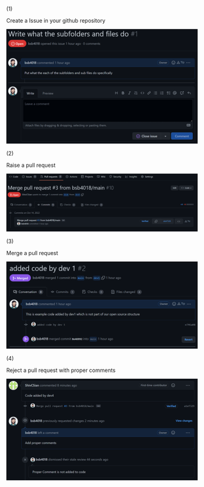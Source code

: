(1)

Create a Issue in your github repository

![image](https://github.com/bsb4018/ghubtassn/blob/main/Tasks/screenshots/22.PNG)


(2)

Raise a pull request

![image](https://github.com/bsb4018/ghubtassn/blob/main/Tasks/screenshots/23.PNG)


(3)

Merge a pull request

![image](https://github.com/bsb4018/ghubtassn/blob/main/Tasks/screenshots/24.PNG)


(4)

Reject a pull request with proper comments

![image](https://github.com/bsb4018/ghubtassn/blob/main/Tasks/screenshots/21.PNG)

